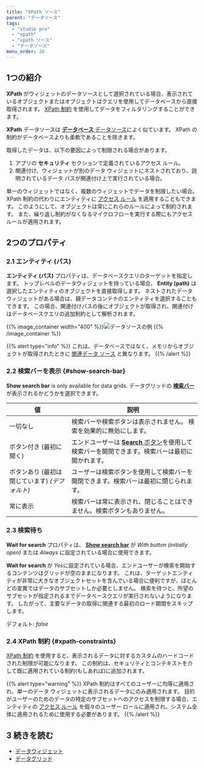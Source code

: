 ```yaml
---
title: "XPath ソース"
parent: "データソース"
tags:
  - "studio pro"
  - "xpath"
  - "xpath ソース"
  - "データソース"
menu_order: 20
---
```


## 1つの紹介

**XPath** がウィジェットのデータソースとして選択されている場合、表示されているオブジェクトまたはオブジェクトはクエリを使用してデータベースから直接取得されます。 [XPath 制約](#xpath-constraints) を使用してデータをフィルタリングすることができます。

**XPath** データソースは [**データベース** データソース](database-source)によく似ています。 XPath の制約がデータベースよりも柔軟であることを除きます。

取得したデータは、以下の要因によって制限される場合があります。

1. アプリの **セキュリティ** セクションで定義されているアクセス ルール。
2. 関連付け、ウィジェットが別のデータ ウィジェットにネストされており、説明されているデータ パスが関連付け上で実行されている場合。

単一のウィジェットではなく、複数のウィジェットでデータを制限したい場合。 XPath 制約の代わりにエンティティに [アクセス ルール](access-rules) を適用することもできます。 このようにして、オブジェクトは常にこれらのルールによって制約されます。 また、繰り返し制約がなくなるマイクロフローを実行する際にもアクセスルールが適用されます。

## 2つのプロパティ

### 2.1 エンティティ (パス)

**エンティティ (パス)** プロパティは、データベースクエリのターゲットを指定します。 トップレベルのデータウィジェットを持っている場合、 **Entity (path)** は選択したエンティティのオブジェクトを直接取得します。 ネストされたデータウィジェットがある場合は、親データコンテナのエンティティを選択することもできます。 この場合、関連付けパスの後にオブジェクトが取得され、関連付けはデータベースクエリの追加制約として解析されます。

{{% image_container width="400" %}}![データソースの例](attachments/data-widgets/data-source-example.png)
{{% /image_container %}}

{{% alert type="info" %}}
これは、データベースではなく、メモリからオブジェクトが取得されたときに [関連データ ソース](association-source) と異なります。
{{% /alert %}}

### 2.2 検索バーを表示 {#show-search-bar}

**Show search bar** is only available for data grids. データグリッドの **[検索バー](search-bar)** が表示されるかどうかを選択できます。

| 値                            | 説明                                                                                  |
| ---------------------------- | ----------------------------------------------------------------------------------- |
| 一切なし                         | 検索バーや検索ボタンは表示されません。 検索を効果的に無効にします。                                                  |
| ボタン付き (最初に開く)                | エンドユーザーは [**Search** ボタン](control-bar#search-button)を使用して検索バーを開閉できます。検索バーは最初に開かれます。 |
| ボタンあり (最初は閉じています)  *(デフォルト)* | ユーザーは検索ボタンを使用して検索バーを開閉できます。検索バーは最初に閉じられます。                                          |
| 常に表示                         | 検索バーは常に表示され、閉じることはできません。検索ボタンもありません。                                                |

### 2.3 検索待ち

**Wait for search** プロパティは、 **[Show search bar](#show-search-bar)** が *With button (initially open)* または *Always* に設定されている場合に使用できます。

**Wait for search** が *Yes*に設定されている場合、エンドユーザーが検索を開始するコンテンツはグリッドが空のままになります。 これは、ターゲットエンティティが非常に大きなオブジェクトセットを含んでいる場合に便利ですが、ほとんどの変異ではデータのサブセットしか必要としません。 検索を待つと、所望のサブセットが指定されるまでデータベースクエリが実行されないようになります。 したがって、主要なデータの取得に関連する最初のロード期間をスキップします。

デフォルト: *false*

### 2.4 XPath 制約 {#xpath-constraints}

[XPath 制約](xpath-constraints) を使用すると、表示されるデータに対するカスタムのハードコードされた制限が可能になります。 この制約は、セキュリティとコンテキストを介して既に適用されている制約(もしあれば)に追加されます。

{{% alert type="warning" %}}
XPath 制約はすべてのユーザーに均等に適用され、単一のデータ ウィジェットに表示されるデータにのみ適用されます。 目的がユーザーのためのデータの特定のサブセットへのアクセスを制限する場合、エンティティの [アクセス ルール](access-rules) を個々のユーザー ロールに適用され、システム全体に適用されるために使用する必要があります。
{{% /alert %}}

## 3 続きを読む

* [データウィジェット](data-widgets)
* [データグリッド](データグリッド)

